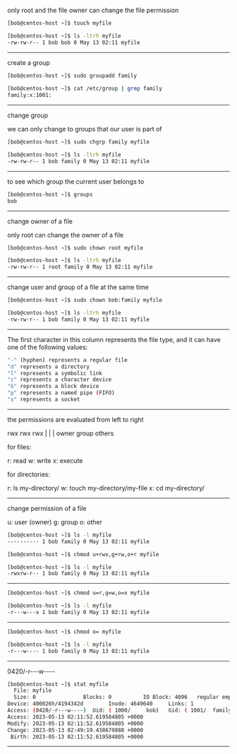 

only root and the file owner can change the file permission

```bash
[bob@centos-host ~]$ touch myfile

[bob@centos-host ~]$ ls -ltrh myfile
-rw-rw-r-- 1 bob bob 0 May 13 02:11 myfile
```

________________________________________________________________________________________________


create a group

```bash
[bob@centos-host ~]$ sudo groupadd family
 
[bob@centos-host ~]$ cat /etc/group | grep family
family:x:1001:
```

________________________________________________________________________________________________


change group

we can only change to groups that our user is part of

```bash
[bob@centos-host ~]$ sudo chgrp family myfile

[bob@centos-host ~]$ ls -ltrh myfile
-rw-rw-r-- 1 bob family 0 May 13 02:11 myfile
```

________________________________________________________________________________________________


to see which group the current user belongs to

```bash
[bob@centos-host ~]$ groups
bob
```

________________________________________________________________________________________________


change owner of a file

only root can change the owner of a file

```bash
[bob@centos-host ~]$ sudo chown root myfile

[bob@centos-host ~]$ ls -ltrh myfile
-rw-rw-r-- 1 root family 0 May 13 02:11 myfile
```

________________________________________________________________________________________________


change user and group of a file at the same time

```bash
[bob@centos-host ~]$ sudo chown bob:family myfile

[bob@centos-host ~]$ ls -ltrh myfile
-rw-rw-r-- 1 bob family 0 May 13 02:11 myfile
```

________________________________________________________________________________________________


The first character in this column represents the file type, and it can have one of the following values:

```bash
"-" (hyphen) represents a regular file
"d" represents a directory
"l" represents a symbolic link
"c" represents a character device
"b" represents a block device
"p" represents a named pipe (FIFO)
"s" represents a socket
```

________________________________________________________________________________________________


the permissions are evaluated from left to right


 rwx     rwx     rwx
  |       |       |
owner   group   others



for files:

r: read
w: write
x: execute

for directories:

r: ls my-directory/
w: touch my-directory/my-file
x: cd my-directory/


________________________________________________________________________________________________


change permission of a file

u: user (owner)
g: group
o: other

```bash
[bob@centos-host ~]$ ls -l myfile
---------- 1 bob family 0 May 13 02:11 myfile

[bob@centos-host ~]$ chmod u+rwx,g+rw,o+r myfile

[bob@centos-host ~]$ ls -l myfile
-rwxrw-r-- 1 bob family 0 May 13 02:11 myfile
```

________________________________________________________________________________________________


```bash
[bob@centos-host ~]$ chmod u=r,g=w,o=x myfile

[bob@centos-host ~]$ ls -l myfile
-r---w---x 1 bob family 0 May 13 02:11 myfile
```

________________________________________________________________________________________________


```bash
[bob@centos-host ~]$ chmod o= myfile

[bob@centos-host ~]$ ls -l myfile
-r---w---- 1 bob family 0 May 13 02:11 myfile
```

________________________________________________________________________________________________


0420/-r---w----

```bash
[bob@centos-host ~]$ stat myfile
  File: myfile
  Size: 0               Blocks: 0          IO Block: 4096   regular empty file
Device: 400026h/4194342d        Inode: 4649640     Links: 1
Access: (0420/-r---w----)  Uid: ( 1000/     bob)   Gid: ( 1001/  family)
Access: 2023-05-13 02:11:52.619584805 +0000
Modify: 2023-05-13 02:11:52.619584805 +0000
Change: 2023-05-13 02:49:19.438679888 +0000
 Birth: 2023-05-13 02:11:52.619584805 +0000
```

________________________________________________________________________________________________
